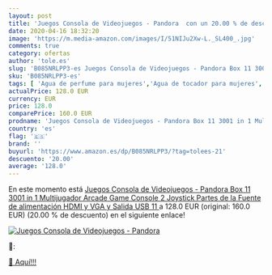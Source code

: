```yaml
---
layout: post
title: 'Juegos Consola de Videojuegos - Pandora  con un 20.00 % de descuento'
date: 2020-04-16 18:32:20
image: 'https://m.media-amazon.com/images/I/51NIJu2Xw-L._SL400_.jpg'
comments: true
category: ofertas
author: 'tole.es'
slug: 'B085NRLPP3-es Juegos Consola de Videojuegos - Pandora Box 11 3001 in 1...'
sku: 'B085NRLPP3-es'
tags: [ 'Agua de perfume para mujeres','Agua de tocador para mujeres','Almacenaje de adornos festivos','Almacenamiento y organización','Belleza','Fragancias para mujeres','Hogar y cocina','Juguetes','Juguetes electrónicos','Juguetes y juegos','Perfumes y fragancias','Productos para el cuidado de la piel','Sets y juegos para el cuidado de la piel','Videojuegos para niños','pandora', ]
actualPrice: 128.0 EUR
currency: EUR
price: 128.0
comparePrice: 160.0 EUR
prodname: 'Juegos Consola de Videojuegos - Pandora Box 11 3001 in 1 Multijugador Arcade Game Console  2 Joystick Partes de la Fuente de alimentación HDMI y VGA y Salida USB 11 '
country: 'es'
flag: '🇪🇸'
brand: ''
buyurl: 'https://www.amazon.es/dp/B085NRLPP3/?tag=tolees-21'
descuento: '20.00'
average: '128.0'
---
```


En este momento está [Juegos Consola de Videojuegos - Pandora Box 11 3001 in 1 Multijugador Arcade Game Console  2 Joystick Partes de la Fuente de alimentación HDMI y VGA y Salida USB 11 ](https://www.amazon.es/dp/B085NRLPP3/?tag=tolees-21) a 128.0 EUR (original: 160.0 EUR) (20.00 %  de descuento) en el siguiente enlace!

[![Juegos Consola de Videojuegos - Pandora ](https://m.media-amazon.com/images/I/51NIJu2Xw-L._SL400_.jpg)](https://www.amazon.es/dp/B085NRLPP3/?tag=tolees-21)

🔎:


[🛒 Aquí!!!](https://www.amazon.es/dp/B085NRLPP3/?tag=tolees-21)
